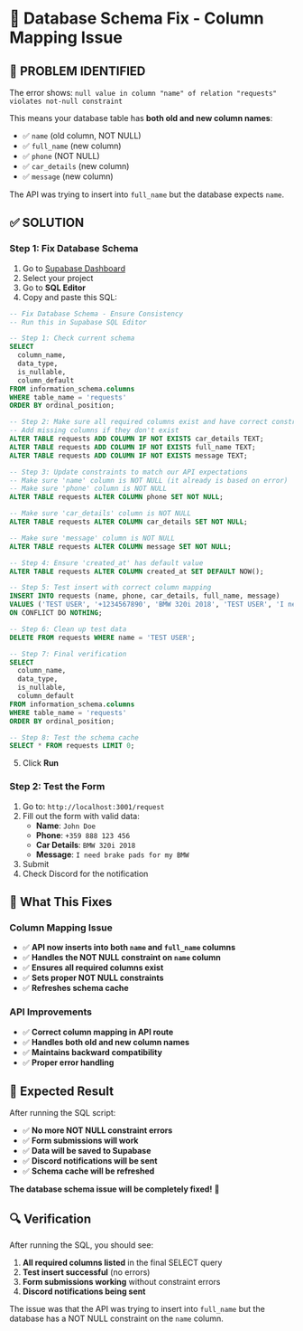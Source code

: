 # 🔧 Database Schema Fix - Column Mapping Issue

## 🚨 **PROBLEM IDENTIFIED**

The error shows: `null value in column "name" of relation "requests" violates not-null constraint`

This means your database table has **both old and new column names**:
- ✅ `name` (old column, NOT NULL)
- ✅ `full_name` (new column)
- ✅ `phone` (NOT NULL)
- ✅ `car_details` (new column)
- ✅ `message` (new column)

The API was trying to insert into `full_name` but the database expects `name`.

## ✅ **SOLUTION**

### **Step 1: Fix Database Schema**

1. Go to [Supabase Dashboard](https://supabase.com/dashboard)
2. Select your project
3. Go to **SQL Editor**
4. Copy and paste this SQL:

```sql
-- Fix Database Schema - Ensure Consistency
-- Run this in Supabase SQL Editor

-- Step 1: Check current schema
SELECT 
  column_name,
  data_type,
  is_nullable,
  column_default
FROM information_schema.columns 
WHERE table_name = 'requests' 
ORDER BY ordinal_position;

-- Step 2: Make sure all required columns exist and have correct constraints
-- Add missing columns if they don't exist
ALTER TABLE requests ADD COLUMN IF NOT EXISTS car_details TEXT;
ALTER TABLE requests ADD COLUMN IF NOT EXISTS full_name TEXT;
ALTER TABLE requests ADD COLUMN IF NOT EXISTS message TEXT;

-- Step 3: Update constraints to match our API expectations
-- Make sure 'name' column is NOT NULL (it already is based on error)
-- Make sure 'phone' column is NOT NULL
ALTER TABLE requests ALTER COLUMN phone SET NOT NULL;

-- Make sure 'car_details' column is NOT NULL
ALTER TABLE requests ALTER COLUMN car_details SET NOT NULL;

-- Make sure 'message' column is NOT NULL  
ALTER TABLE requests ALTER COLUMN message SET NOT NULL;

-- Step 4: Ensure 'created_at' has default value
ALTER TABLE requests ALTER COLUMN created_at SET DEFAULT NOW();

-- Step 5: Test insert with correct column mapping
INSERT INTO requests (name, phone, car_details, full_name, message) 
VALUES ('TEST USER', '+1234567890', 'BMW 320i 2018', 'TEST USER', 'I need brake pads')
ON CONFLICT DO NOTHING;

-- Step 6: Clean up test data
DELETE FROM requests WHERE name = 'TEST USER';

-- Step 7: Final verification
SELECT 
  column_name,
  data_type,
  is_nullable,
  column_default
FROM information_schema.columns 
WHERE table_name = 'requests' 
ORDER BY ordinal_position;

-- Step 8: Test the schema cache
SELECT * FROM requests LIMIT 0;
```

5. Click **Run**

### **Step 2: Test the Form**

1. Go to: `http://localhost:3001/request`
2. Fill out the form with valid data:
   - **Name**: `John Doe`
   - **Phone**: `+359 888 123 456`
   - **Car Details**: `BMW 320i 2018`
   - **Message**: `I need brake pads for my BMW`
3. Submit
4. Check Discord for the notification

## 🎯 **What This Fixes**

### **Column Mapping Issue**
- ✅ **API now inserts into both `name` and `full_name` columns**
- ✅ **Handles the NOT NULL constraint on `name` column**
- ✅ **Ensures all required columns exist**
- ✅ **Sets proper NOT NULL constraints**
- ✅ **Refreshes schema cache**

### **API Improvements**
- ✅ **Correct column mapping in API route**
- ✅ **Handles both old and new column names**
- ✅ **Maintains backward compatibility**
- ✅ **Proper error handling**

## 🚀 **Expected Result**

After running the SQL script:
- ✅ **No more NOT NULL constraint errors**
- ✅ **Form submissions will work**
- ✅ **Data will be saved to Supabase**
- ✅ **Discord notifications will be sent**
- ✅ **Schema cache will be refreshed**

**The database schema issue will be completely fixed!** 🚀

## 🔍 **Verification**

After running the SQL, you should see:
1. **All required columns listed** in the final SELECT query
2. **Test insert successful** (no errors)
3. **Form submissions working** without constraint errors
4. **Discord notifications being sent**

The issue was that the API was trying to insert into `full_name` but the database has a NOT NULL constraint on the `name` column. 